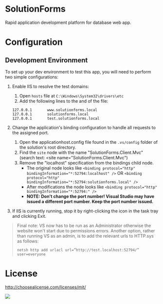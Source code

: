 # SolutionForms
Rapid application development platform for database web app.

# Configuration
## Development Environment
To set up your dev environment to test this app, you will need to perform two simple configurations:

1. Enable IIS to resolve the test domains:
	1. Open `hosts` file at `C:\Windows\System32\drivers\etc`
	2. Add the following lines to the and of the file:

	```
	127.0.0.1		www.solutionforms.local
	127.0.0.1		solutionforms.local
	127.0.0.1		test.solutionforms.local
	```

2. Change the application's binding configuration to handle all requests to the assigned port.
	1. Open the applicationhost.config file found in the `.vs/config` folder of the solution's root directory.
	2. Find the `site` node with the name "SolutionForms.Client.Mvc" (search text: <site name="SolutionForms.Client.Mvc")
	3. Remove the "localhost" specification from the bindings child node. 
		* The original node looks like `<binding protocol="http" bindingInformation="*:52794:localhost" />` OR `<binding protocol="http" bindingInformation="*:52794:solutionforms.local" />`
		* After modifications the node looks like `<binding protocol="http" bindingInformation="*:52794:" />`
		* **NOTE: Don't change the port number! Visual Studio may have issued a different port number. Keep the port number issued.**
		
3. If IIS is currently running, stop it by right-clicking the icon in the task tray and clicking Exit.

> Final note: VS now has to be run as an Administrator otherwise the website won't start due to permissions errors. Another option, rather than running VS as an admin, is to add the relevant urls to HTTP.sys as follows:
>
>	`netsh http add urlacl url=”http://test.localhost:52794/” user=everyone`

# License
http://choosealicense.com/licenses/mit/

![](http://ravendb.net/Content/images/badges/badge2.png)
